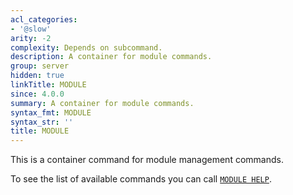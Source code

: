 ```yaml
---
acl_categories:
- '@slow'
arity: -2
complexity: Depends on subcommand.
description: A container for module commands.
group: server
hidden: true
linkTitle: MODULE
since: 4.0.0
summary: A container for module commands.
syntax_fmt: MODULE
syntax_str: ''
title: MODULE
---
```

This is a container command for module management commands.

To see the list of available commands you can call [`MODULE HELP`](/commands/module-help).
